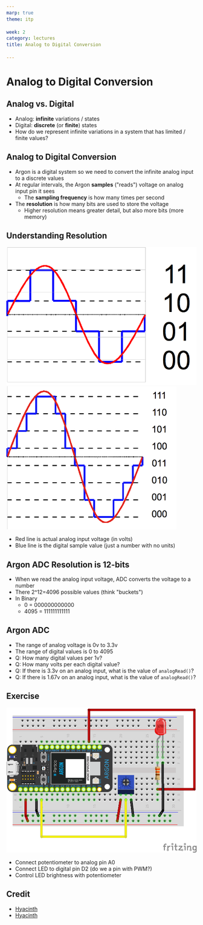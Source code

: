 ```yaml
---
marp: true
theme: itp

week: 2
category: lectures
title: Analog to Digital Conversion

---
```


<!-- headingDivider: 2 -->

# Analog to Digital Conversion

## Analog vs. Digital

* Analog: **infinite** variations / states
* Digital: **discrete** (or **finite**) states
* How do we represent infinite variations in a system that has limited / finite values?

## Analog to Digital Conversion

* Argon is a digital system so we need to convert the infinite analog input to a discrete values
* At regular intervals, the Argon **samples** ("reads") voltage on analog input pin it sees 
  - The **sampling frequency** is how many times per second
* The **resolution** is how many bits are used to store the voltage
    - Higher resolution means greater detail, but also more bits (more memory)

## Understanding Resolution

<img src="lecture_adc.assets/2-bit_resolution_analog_comparison.png" style="width:525px" /><img src="lecture_adc.assets/3-bit_resolution_analog_comparison.png" style="width:450px" />

* Red line is actual analog input voltage (in volts)
* Blue line is the digital sample value (just a number with no units)

<!-- red line is the analog input; blue line is the sampling
left: 2 bit resolution; 2^2 = 4 buckets
right: 3 bit resolution; 2^3 = 8 buckets
-->

## Argon ADC Resolution is 12-bits

* When we read the analog input voltage, ADC converts the voltage to a number
* There 2^12=4096 possible values (think "buckets")
* In Binary
    - 0 = 000000000000
    - 4095 = 111111111111

## Argon ADC

* The range of analog voltage is 0v to 3.3v
* The range of digital values is 0 to 4095
* Q: How many digital values per 1v?
* Q: How many volts per each digital value?
* Q: If there is 3.3v on an analog input, what is the value of `analogRead()`?
* Q: If there is 1.67v on an analog input, what is the value of `analogRead()`?

<!-- 3.3v = 4095 so 1v spans 1240 units
or 1 unit = 4095/3.3 -> so 1 unit is 0.8 mV
1.67v is 2047 
-->

## Exercise

![led_pot_bb](lecture_adc.assets/led_pot_bb.png)

* Connect potentiometer to analog pin A0
* Connect LED to digital pin D2 (do we a pin with PWM?)
* Control LED brightness with potentiometer

## Credit

- [Hyacinth](https://commons.wikimedia.org/wiki/File:3-bit_resolution_analog_comparison.png)
- [Hyacinth](https://commons.wikimedia.org/wiki/File:2-bit_resolution_analog_comparison.png)

